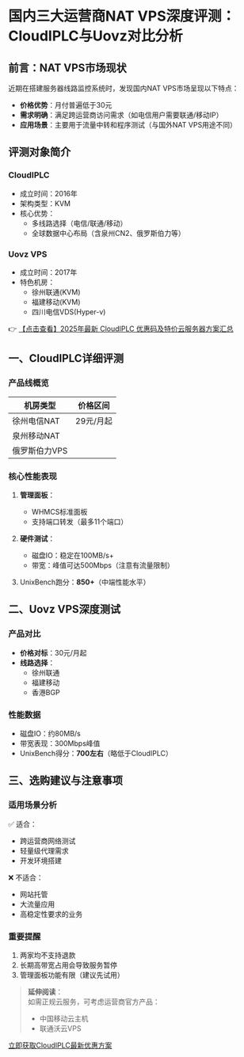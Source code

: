 # 国内三大运营商NAT VPS深度评测：CloudIPLC与Uovz对比分析

## 前言：NAT VPS市场现状

近期在搭建服务器线路监控系统时，发现国内NAT VPS市场呈现以下特点：
- **价格优势**：月付普遍低于30元
- **需求明确**：满足跨运营商访问需求（如电信用户需要联通/移动IP）
- **应用场景**：主要用于流量中转和程序测试（与国外NAT VPS用途不同）

## 评测对象简介

### CloudIPLC
- 成立时间：2016年
- 架构类型：KVM
- 核心优势：
  - 多线路选择（电信/联通/移动）
  - 全球数据中心布局（含泉州CN2、俄罗斯伯力等）

### Uovz VPS
- 成立时间：2017年
- 特色机房：
  - 徐州联通(KVM)
  - 福建移动(KVM)
  - 四川电信VDS(Hyper-v)

👉 [【点击查看】2025年最新 CloudIPLC 优惠码及特价云服务器方案汇总](https://bit.ly/cloudiplc)

## 一、CloudIPLC详细评测

### 产品线概览
| 机房类型       | 价格区间 |
|----------------|----------|
| 徐州电信NAT    | 29元/月起|
| 泉州移动NAT    |          |
| 俄罗斯伯力VPS  |          |

### 核心性能表现
1. **管理面板**：
   - WHMCS标准面板
   - 支持端口转发（最多11个端口）

2. **硬件测试**：
   - 磁盘IO：稳定在100MB/s+
   - 带宽：峰值可达500Mbps（注意有流量限制）

3. UnixBench跑分：**850+**（中端性能水平）

## 二、Uovz VPS深度测试

### 产品对比
- **价格对标**：30元/月起
- **线路选择**：
  - 徐州联通
  - 福建移动
  - 香港BGP

### 性能数据
- 磁盘IO：约80MB/s
- 带宽表现：300Mbps峰值
- UnixBench得分：**700左右**（略低于CloudIPLC）

## 三、选购建议与注意事项

### 适用场景分析
✅ 适合：
- 跨运营商网络测试
- 轻量级代理需求
- 开发环境搭建

❌ 不适合：
- 网站托管
- 大流量应用
- 高稳定性要求的业务

### 重要提醒
1. 两家均不支持退款
2. 长期高带宽占用会导致服务暂停
3. 管理面板功能有限（建议先试用）

> **延伸阅读**：  
> 如需正规云服务，可考虑运营商官方产品：  
> - 中国移动云主机  
> - 联通沃云VPS  

[立即获取CloudIPLC最新优惠方案](https://bit.ly/cloudiplc)